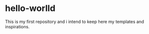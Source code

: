 # hello-worlld
This is my first repository and i intend to keep here my templates and inspirations.
